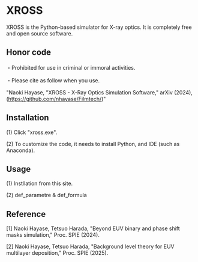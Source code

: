 # XROSS
XROSS is the Python-based simulator for X-ray optics. It is completely free and open source software. 

## Honor code
・Prohibited for use in criminal or immoral activities.

・Please cite as follow when you use.
  
  "Naoki Hayase, "XROSS - X-Ray Optics Simulation Software," arXiv (2024), (https://github.com/nhayase/Filmtech/)"

## Installation

(1) Click "xross.exe".

(2) To customize the code, it needs to install Python, and IDE (such as Anaconda).

## Usage

(1) Instllation from this site.

(2) def_parametre & def_formula

## Reference

[1] Naoki Hayase, Tetsuo Harada, "Beyond EUV binary and phase shift masks simulation," Proc. SPIE (2024).

[2] Naoki Hayase, Tetsuo Harada, "Background level theory for EUV multilayer deposition," Proc. SPIE (2025).
